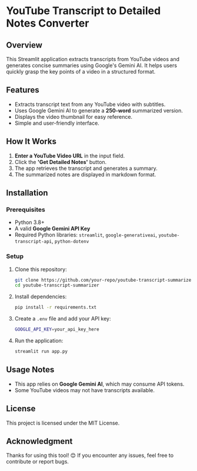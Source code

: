 # YouTube Transcript to Detailed Notes Converter

## Overview

This Streamlit application extracts transcripts from YouTube videos and generates concise summaries using Google's Gemini AI. It helps users quickly grasp the key points of a video in a structured format.

## Features

- Extracts transcript text from any YouTube video with subtitles.
- Uses Google Gemini AI to generate a **250-word** summarized version.
- Displays the video thumbnail for easy reference.
- Simple and user-friendly interface.

## How It Works

1. **Enter a YouTube Video URL** in the input field.
2. Click the **'Get Detailed Notes'** button.
3. The app retrieves the transcript and generates a summary.
4. The summarized notes are displayed in markdown format.

## Installation

### Prerequisites

- Python 3.8+
- A valid **Google Gemini API Key**
- Required Python libraries: `streamlit`, `google-generativeai`, `youtube-transcript-api`, `python-dotenv`

### Setup

1. Clone this repository:
   ```sh
   git clone https://github.com/your-repo/youtube-transcript-summarizer.git
   cd youtube-transcript-summarizer
   ```
2. Install dependencies:
   ```sh
   pip install -r requirements.txt
   ```
3. Create a `.env` file and add your API key:
   ```sh
   GOOGLE_API_KEY=your_api_key_here
   ```
4. Run the application:
   ```sh
   streamlit run app.py
   ```

## Usage Notes

- This app relies on **Google Gemini AI**, which may consume API tokens.
- Some YouTube videos may not have transcripts available.

## License

This project is licensed under the MIT License.

## Acknowledgment

Thanks for using this tool! 😊 If you encounter any issues, feel free to contribute or report bugs.
